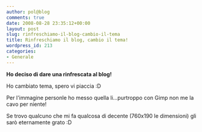 ```yaml
---
author: pol@blog
comments: true
date: 2008-08-28 23:35:12+00:00
layout: post
slug: rinfreschiamo-il-blog-cambio-il-tema
title: Rinfreschiamo il blog, cambio il tema!
wordpress_id: 213
categories:
- Generale
---
```


**Ho deciso di dare una rinfrescata al blog!**

Ho cambiato tema, spero vi piaccia :D

Per l'immagine personle ho messo quella li...purtroppo con Gimp non me la cavo per niente!

Se trovo qualcuno che mi fa qualcosa di decente (760x190 le dimensioni) gli sarò eternamente grato :D
